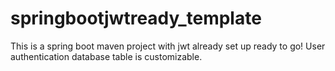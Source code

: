 # springbootjwtready_template
This is a spring boot maven project with jwt already set up ready to go! User authentication database table is customizable.
